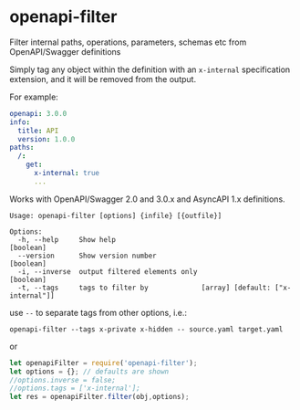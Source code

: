# openapi-filter

Filter internal paths, operations, parameters, schemas etc from OpenAPI/Swagger definitions

Simply tag any object within the definition with an `x-internal` specification extension, and it will be removed from the output.

For example:

```yaml
openapi: 3.0.0
info:
  title: API
  version: 1.0.0
paths:
  /:
    get:
      x-internal: true
      ...
```

Works with OpenAPI/Swagger 2.0 and 3.0.x and AsyncAPI 1.x definitions.

```
Usage: openapi-filter [options] {infile} [{outfile}]

Options:
  -h, --help     Show help                                             [boolean]
  --version      Show version number                                   [boolean]
  -i, --inverse  output filtered elements only                         [boolean]
  -t, --tags     tags to filter by             [array] [default: ["x-internal"]]
```

use `--` to separate tags from other options, i.e.:

`openapi-filter --tags x-private x-hidden -- source.yaml target.yaml`

or 

```javascript
let openapiFilter = require('openapi-filter');
let options = {}; // defaults are shown
//options.inverse = false;
//options.tags = ['x-internal'];
let res = openapiFilter.filter(obj,options);
```
